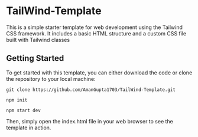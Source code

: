 # TailWind-Template

This is a simple starter template for web development using the Tailwind CSS framework. It includes a basic HTML structure and a custom CSS file built with Tailwind classes

## Getting Started

To get started with this template, you can either download the code or clone the repository to your local machine:

` git clone https://github.com/AmanGupta1703/TailWind-Template.git `

` npm init ` 

` npm start dev `

Then, simply open the index.html file in your web browser to see the template in action.
